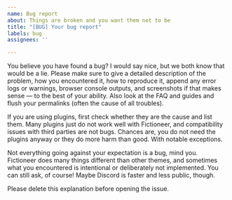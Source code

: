 ```yaml
---
name: Bug report
about: Things are broken and you want them not to be
title: "[BUG] Your bug report"
labels: bug
assignees: ''

---
```


You believe you have found a bug? I would say nice, but we both know that would be a lie. Please make sure to give a detailed description of the problem, how you encountered it, how to reproduce it, append any error logs or warnings, browser console outputs, and screenshots if that makes sense — to the best of your ability. Also look at the FAQ and guides and flush your permalinks (often the cause of all troubles).

If you are using plugins, first check whether they are the cause and list them. Many plugins just do not work well with Fictioneer, and compatibility issues with third parties are not bugs. Chances are, you do not need the plugins anyway or they do more harm than good. With notable exceptions.

Not everything going against your expectation is a bug, mind you. Fictioneer does many things different than other themes, and sometimes what you encountered is intentional or deliberately not implemented. You can still ask, of course! Maybe Discord is faster and less public, though.

Please delete this explanation before opening the issue.
